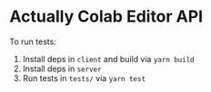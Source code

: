 # Actually Colab Editor API

To run tests:
1) Install deps in `client` and build via `yarn build`
2) Install deps in `server`
3) Run tests in `tests/` via `yarn test`